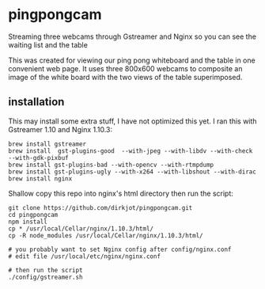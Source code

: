 # pingpongcam
Streaming three webcams through Gstreamer and Nginx so you can see the waiting list and the table


This was created for viewing our ping pong whiteboard and the table in one convenient web page.  It uses three
800x600 webcams to composite an image of the white board with the two views of the table superimposed.  

## installation

This may install some extra stuff, I have not optimized this yet.  I ran this with Gstreamer 1.10 and Nginx 1.10.3:

```
brew install gstreamer
brew install  gst-plugins-good  --with-jpeg --with-libdv --with-check --with-gdk-pixbuf
brew install gst-plugins-bad --with-opencv --with-rtmpdump
brew install gst-plugins-ugly --with-x264 --with-libshout --with-dirac 
brew install nginx
```

Shallow copy this repo into nginx's html directory then run the script:
```
git clone https://github.com/dirkjot/pingpongcam.git  
cd pingpongcam
npm install
cp * /usr/local/Cellar/nginx/1.10.3/html/
cp -R node_modules /usr/local/Cellar/nginx/1.10.3/html/

# you probably want to set Nginx config after config/nginx.conf
# edit file /usr/local/etc/nginx/nginx.conf

# then run the script
./config/gstreamer.sh

```
